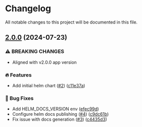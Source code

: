 # Changelog

All notable changes to this project will be documented in this file.

## [2.0.0](https://github.com/bissquit/helm-rate-limits-exporter/compare/v1.1.0...v2.0.0) (2024-07-23)


### ⚠ BREAKING CHANGES

* Aligned with v2.0.0 app version

### :fire: Features

* Add initial helm chart ([#2](https://github.com/bissquit/helm-rate-limits-exporter/issues/2)) ([c11e37a](https://github.com/bissquit/helm-rate-limits-exporter/commit/c11e37a12a630adebf33463074d6f61708fbd834))


### :bug: Bug Fixes

* Add HELM_DOCS_VERSION env ([efec99d](https://github.com/bissquit/helm-rate-limits-exporter/commit/efec99dfa76c7b4463e3bc591450f70e6248cfd4))
* Configure helm docs publishing ([#4](https://github.com/bissquit/helm-rate-limits-exporter/issues/4)) ([c9dc61b](https://github.com/bissquit/helm-rate-limits-exporter/commit/c9dc61b123b838f5765843d7730092a6f687a11a))
* Fix issue with docs generation ([#3](https://github.com/bissquit/helm-rate-limits-exporter/issues/3)) ([c4435d3](https://github.com/bissquit/helm-rate-limits-exporter/commit/c4435d3831a1782681ace4e2a473e68355946e52))
